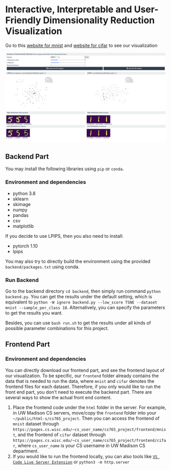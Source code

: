 # Interactive, Interpretable and User-Friendly Dimensionality Reduction Visualization
Go to this [website for mnist](https://pages.cs.wisc.edu/~mucai/cs765/cs765_project/DR_vis) 
and [website for cifar](https://pages.cs.wisc.edu/~mucai/cs765/cs765_project/DR_vis_cifar)
 to see our visualization

![model_layout](teaser/layout.png)
## Backend Part
You may install the following libraries using `pip` or `conda`. 
### Environment and dependencies
- python 3.8
- sklearn
- skimage
- numpy
- pandas
- csv
- matplotlib  

If you decide to use LPIPS, then you also need to install:
- pytorch 1.10
- lpips

You may also try to directly build the environment using the provided `backend/packages.txt` using conda. 

### Run Backend
Go to the backend directory `cd backend`, then simply run command `python backend.py`. You can get the 
results under the default setting, which is equivalent to 
`python -W ignore backend.py --low_score TSNE --dataset mnist --sample_per_class 10`.
Alternatively, you can specify the parameters to get the results you want.

Besides, you can use `bash run.sh` to get the results under all kinds of possible 
parameter combinations for this project. 


## Frontend Part
### Environment and dependencies
You can directly download our frontend part, and see the frontend layout of our visualization. 
To be specific, our `frontend` folder already contains the data that is needed to run the data, where `mnist` and `cifar` denotes the 
frontend files for each dataset.
 Therefore, if you only would like to run the front end part,  you don't need to execute the backend part.
There are several ways to show the actual front end content.
1. Place the frontend code under the `html` folder in the server.
For example, in UW Madison CS servers, move/copy the `frontend` folder into your `~/public/html-s/cs765_project`.
Then you can access the frontend of `mnist` dataset through  `https://pages.cs.wisc.edu/~cs_user_name/cs765_project/frontend/mnist`, and
the frontend of `cifar` dataset through  `https://pages.cs.wisc.edu/~cs_user_name/cs765_project/frontend/cifar`,
where `cs_user_name` is your CS username in UW Madison CS department.
2. If you would like to run the frontend locally, you can also tools like [`VS Code Live Server Extension`](https://marketplace.visualstudio.com/items?itemName=ritwickdey.LiveServer) or `python3 -m http.server`
